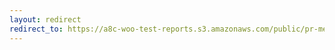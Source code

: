 ```yaml
---
layout: redirect
redirect_to: https://a8c-woo-test-reports.s3.amazonaws.com/public/pr-merge/39232/api/index.html
---
```

